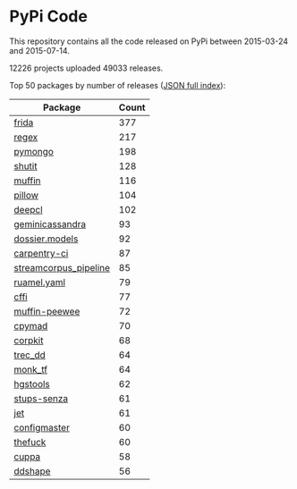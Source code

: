 # PyPi Code

This repository contains all the code released on PyPi between 2015-03-24 and 2015-07-14.

12226 projects uploaded 49033 releases. 

Top 50 packages by number of releases ([JSON full index](./index.json)):

| Package   | Count |
|-----------|-------|
| [frida](https://github.com/pypi-data/pypi-code-8/tree/import/frida) | 377 |
| [regex](https://github.com/pypi-data/pypi-code-8/tree/import/regex) | 217 |
| [pymongo](https://github.com/pypi-data/pypi-code-8/tree/import/pymongo) | 198 |
| [shutit](https://github.com/pypi-data/pypi-code-8/tree/import/shutit) | 128 |
| [muffin](https://github.com/pypi-data/pypi-code-8/tree/import/muffin) | 116 |
| [pillow](https://github.com/pypi-data/pypi-code-8/tree/import/pillow) | 104 |
| [deepcl](https://github.com/pypi-data/pypi-code-8/tree/import/deepcl) | 102 |
| [geminicassandra](https://github.com/pypi-data/pypi-code-8/tree/import/geminicassandra) | 93 |
| [dossier.models](https://github.com/pypi-data/pypi-code-8/tree/import/dossier.models) | 92 |
| [carpentry-ci](https://github.com/pypi-data/pypi-code-8/tree/import/carpentry-ci) | 87 |
| [streamcorpus_pipeline](https://github.com/pypi-data/pypi-code-8/tree/import/streamcorpus_pipeline) | 85 |
| [ruamel.yaml](https://github.com/pypi-data/pypi-code-8/tree/import/ruamel.yaml) | 79 |
| [cffi](https://github.com/pypi-data/pypi-code-8/tree/import/cffi) | 77 |
| [muffin-peewee](https://github.com/pypi-data/pypi-code-8/tree/import/muffin-peewee) | 72 |
| [cpymad](https://github.com/pypi-data/pypi-code-8/tree/import/cpymad) | 70 |
| [corpkit](https://github.com/pypi-data/pypi-code-8/tree/import/corpkit) | 68 |
| [trec_dd](https://github.com/pypi-data/pypi-code-8/tree/import/trec_dd) | 64 |
| [monk_tf](https://github.com/pypi-data/pypi-code-8/tree/import/monk_tf) | 64 |
| [hgstools](https://github.com/pypi-data/pypi-code-8/tree/import/hgstools) | 62 |
| [stups-senza](https://github.com/pypi-data/pypi-code-8/tree/import/stups-senza) | 61 |
| [jet](https://github.com/pypi-data/pypi-code-8/tree/import/jet) | 61 |
| [configmaster](https://github.com/pypi-data/pypi-code-8/tree/import/configmaster) | 60 |
| [thefuck](https://github.com/pypi-data/pypi-code-8/tree/import/thefuck) | 60 |
| [cuppa](https://github.com/pypi-data/pypi-code-8/tree/import/cuppa) | 58 |
| [ddshape](https://github.com/pypi-data/pypi-code-8/tree/import/ddshape) | 56 |
